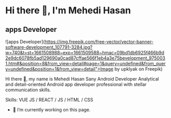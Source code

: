 # Hi there 👋, I'm Mehedi Hasan 
## apps Developer
![apps Developer](https://img.freepik.com/free-vector/vector-banner-software-development_107791-3284.jpg?w=740&t=st=1661508988~exp=1661509588~hmac=09bd1db6925f466b9d2e9dc6078fb5ad129690a0cad87cffae566f1eb4a3e75bevelopment_9750031.htm#&position=8&from_view=detail#page=1&query=undefined&from_query=undefined&position=1&from_view=detail">Image by upklyak</a> on Freepik)

Hi there 👋, my name is Mehedi Hasan Sany Android Developer Analytical and detail-oriented Android app developer professional with stellar communication skills.

Skills: VUE JS / REACT / JS / HTML / CSS

- 🔭 I’m currently working on this page. 




